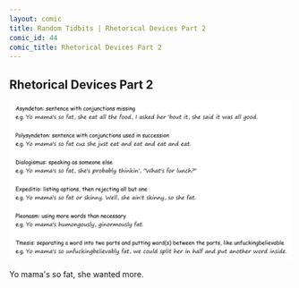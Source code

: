 ```yaml
---
layout: comic
title: Random Tidbits | Rhetorical Devices Part 2
comic_id: 44
comic_title: Rhetorical Devices Part 2
---
```


## Rhetorical Devices Part 2

<img id="img44" src="/assets/images/44.png">

Yo mama's so fat, she wanted more.
